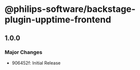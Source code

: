 # @philips-software/backstage-plugin-upptime-frontend

## 1.0.0

### Major Changes

- 906452f: Initial Release
